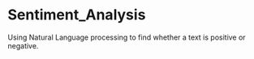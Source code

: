 # Sentiment_Analysis
Using Natural Language processing to find whether a text is positive or negative.
